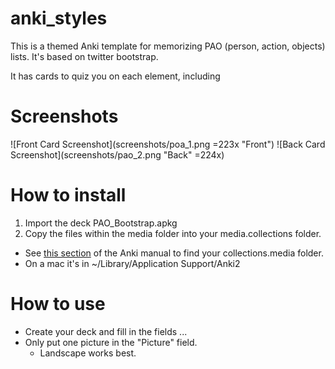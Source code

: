 # anki_styles
This is a themed Anki template for memorizing PAO (person, action, objects) lists.  It's based on twitter bootstrap.

It has cards to quiz you on each element, including

# Screenshots
![Front Card Screenshot](screenshots/poa_1.png =223x "Front") ![Back Card Screenshot](screenshots/pao_2.png "Back" =224x)

# How to install
1. Import the deck PAO_Bootstrap.apkg
2. Copy the files within the media folder into your media.collections folder. 
  - See [this section](https://apps.ankiweb.net/docs/manual.html#files) of the Anki manual to find your collections.media folder.
  - On a mac it's in ~/Library/Application Support/Anki2
  
# How to use
* Create your deck and fill in the fields ...
* Only put one picture in the "Picture" field.  
  * Landscape works best.
